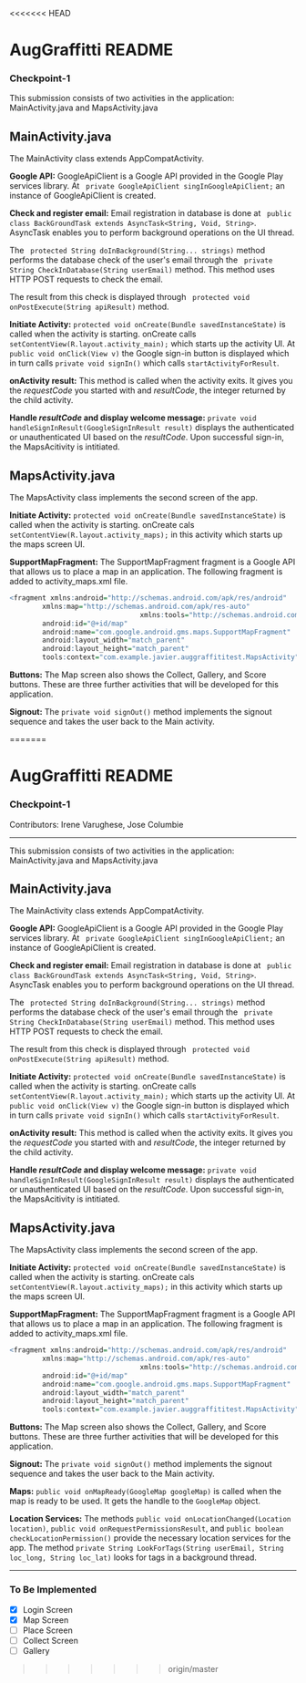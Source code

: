 <<<<<<< HEAD
# AugGraffitti README
### Checkpoint-1
This submission consists of two activities in the application: MainActivity.java and MapsActivity.java

## MainActivity.java

The MainActivity class extends AppCompatActivity.

**Google API:** GoogleApiClient is a Google API provided in the Google Play services library. At ``` private GoogleApiClient singInGoogleApiClient;``` an instance of GoogleApiClient is created. 

**Check and register email:** Email registration in database is done at ``` public class BackGroundTask extends AsyncTask<String, Void, String>```. AsyncTask enables you to perform background operations on the UI thread. 

The ``` protected String doInBackground(String... strings)``` method performs the database check of the user's email through the ``` private String CheckInDatabase(String userEmail)``` method. This method uses HTTP POST requests to check the email. 

The result from this check is displayed through ``` protected void onPostExecute(String apiResult)``` method. 
 
**Initiate Activity:** ```protected void onCreate(Bundle savedInstanceState)``` is called when the activity is starting. onCreate calls ```setContentView(R.layout.activity_main);``` which starts up the activity UI. At ```public void onClick(View v)``` the Google sign-in button is displayed which in turn calls ```private void signIn()``` which calls ```startActivityForResult```.

**onActivity result:** This method is called when the activity exits. It gives you the *requestCode* you started with and *resultCode*, the integer returned by the child activity. 

**Handle *resultCode* and display welcome message:** ```private void handleSignInResult(GoogleSignInResult result)```  displays the authenticated or unauthenticated UI based on the *resultCode*. Upon successful sign-in, the MapsAcitivity is intitiated. 

## MapsActivity.java
 
The MapsActivity class implements the second screen of the app. 

**Initiate Activity:** ```protected void onCreate(Bundle savedInstanceState)``` is called when the activity is starting. onCreate cals ```setContentView(R.layout.activity_maps);``` in this activity which starts up the maps screen UI. 

**SupportMapFragment:** The SupportMapFragment fragment is a Google API that allows us to place a map in an application. The following fragment is added to activity_maps.xml file.
```R
<fragment xmlns:android="http://schemas.android.com/apk/res/android"
        xmlns:map="http://schemas.android.com/apk/res-auto"
								xmlns:tools="http://schemas.android.com/tools"
        android:id="@+id/map"
        android:name="com.google.android.gms.maps.SupportMapFragment"
        android:layout_width="match_parent"
        android:layout_height="match_parent"
        tools:context="com.example.javier.auggraffititest.MapsActivity" />
```
**Buttons:** The Map screen also shows the Collect, Gallery, and Score buttons. These are three further activities that will be developed for this application.

**Signout:** The ```private void signOut()``` method implements the signout sequence and takes the user back to the Main activity. 


=======
# AugGraffitti README
### Checkpoint-1
Contributors: Irene Varughese, Jose Columbie


___

This submission consists of two activities in the application: MainActivity.java and MapsActivity.java

## MainActivity.java

The MainActivity class extends AppCompatActivity.

**Google API:** GoogleApiClient is a Google API provided in the Google Play services library. At ``` private GoogleApiClient singInGoogleApiClient;``` an instance of GoogleApiClient is created. 

**Check and register email:** Email registration in database is done at ``` public class BackGroundTask extends AsyncTask<String, Void, String>```. AsyncTask enables you to perform background operations on the UI thread. 

The ``` protected String doInBackground(String... strings)``` method performs the database check of the user's email through the ``` private String CheckInDatabase(String userEmail)``` method. This method uses HTTP POST requests to check the email. 

The result from this check is displayed through ``` protected void onPostExecute(String apiResult)``` method. 
 
**Initiate Activity:** ```protected void onCreate(Bundle savedInstanceState)``` is called when the activity is starting. onCreate calls ```setContentView(R.layout.activity_main);``` which starts up the activity UI. At ```public void onClick(View v)``` the Google sign-in button is displayed which in turn calls ```private void signIn()``` which calls ```startActivityForResult```.

**onActivity result:** This method is called when the activity exits. It gives you the *requestCode* you started with and *resultCode*, the integer returned by the child activity. 

**Handle *resultCode* and display welcome message:** ```private void handleSignInResult(GoogleSignInResult result)```  displays the authenticated or unauthenticated UI based on the *resultCode*. Upon successful sign-in, the MapsAcitivity is intitiated. 

## MapsActivity.java
 
The MapsActivity class implements the second screen of the app. 

**Initiate Activity:** ```protected void onCreate(Bundle savedInstanceState)``` is called when the activity is starting. onCreate cals ```setContentView(R.layout.activity_maps);``` in this activity which starts up the maps screen UI. 

**SupportMapFragment:** The SupportMapFragment fragment is a Google API that allows us to place a map in an application. The following fragment is added to activity_maps.xml file.
```R
<fragment xmlns:android="http://schemas.android.com/apk/res/android"
        xmlns:map="http://schemas.android.com/apk/res-auto"
								xmlns:tools="http://schemas.android.com/tools"
        android:id="@+id/map"
        android:name="com.google.android.gms.maps.SupportMapFragment"
        android:layout_width="match_parent"
        android:layout_height="match_parent"
        tools:context="com.example.javier.auggraffititest.MapsActivity" />
```
**Buttons:** The Map screen also shows the Collect, Gallery, and Score buttons. These are three further activities that will be developed for this application.

**Signout:** The ```private void signOut()``` method implements the signout sequence and takes the user back to the Main activity. 

**Maps:** ```public void onMapReady(GoogleMap googleMap)``` is called when the map is ready to be used. 
It gets the handle to the ```GoogleMap``` object. 

**Location Services:** The methods ```public void onLocationChanged(Location location)```, ```public void onRequestPermissionsResult```, and ```public boolean checkLocationPermission()``` provide the necessary location services for the app. The method ```private String LookForTags(String userEmail, String loc_long, String loc_lat)``` looks for tags in a background thread.

***

### To Be Implemented

- [x] Login Screen
- [x] Map Screen
- [ ] Place Screen
- [ ] Collect Screen
- [ ] Gallery
>>>>>>> origin/master
